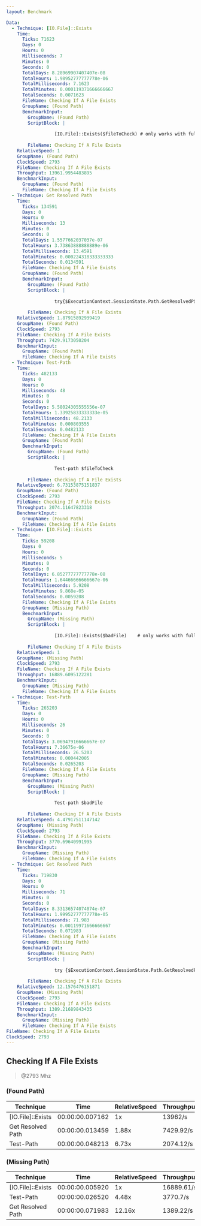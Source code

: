 ```yaml
---
layout: Benchmark

Data: 
  - Technique: [IO.File]::Exists
    Time: 
      Ticks: 71623
      Days: 0
      Hours: 0
      Milliseconds: 7
      Minutes: 0
      Seconds: 0
      TotalDays: 8.28969907407407e-08
      TotalHours: 1.98952777777778e-06
      TotalMilliseconds: 7.1623
      TotalMinutes: 0.000119371666666667
      TotalSeconds: 0.0071623
      FileName: Checking If A File Exists
      GroupName: (Found Path)
      BenchmarkInput: 
        GroupName: (Found Path)
        ScriptBlock: |
          
                  [IO.File]::Exists($fileToCheck) # only works with full paths
              
        FileName: Checking If A File Exists
    RelativeSpeed: 1
    GroupName: (Found Path)
    ClockSpeed: 2793
    FileName: Checking If A File Exists
    Throughput: 13961.9954483895
    BenchmarkInput: 
      GroupName: (Found Path)
      FileName: Checking If A File Exists
  - Technique: Get Resolved Path
    Time: 
      Ticks: 134591
      Days: 0
      Hours: 0
      Milliseconds: 13
      Minutes: 0
      Seconds: 0
      TotalDays: 1.5577662037037e-07
      TotalHours: 3.73863888888889e-06
      TotalMilliseconds: 13.4591
      TotalMinutes: 0.000224318333333333
      TotalSeconds: 0.0134591
      FileName: Checking If A File Exists
      GroupName: (Found Path)
      BenchmarkInput: 
        GroupName: (Found Path)
        ScriptBlock: |
          
                  try{$ExecutionContext.SessionState.Path.GetResolvedPSPathFromPSPath($fileToCheck)} catch {}
              
        FileName: Checking If A File Exists
    RelativeSpeed: 1.87915892939419
    GroupName: (Found Path)
    ClockSpeed: 2793
    FileName: Checking If A File Exists
    Throughput: 7429.9173050204
    BenchmarkInput: 
      GroupName: (Found Path)
      FileName: Checking If A File Exists
  - Technique: Test-Path
    Time: 
      Ticks: 482133
      Days: 0
      Hours: 0
      Milliseconds: 48
      Minutes: 0
      Seconds: 0
      TotalDays: 5.58024305555556e-07
      TotalHours: 1.33925833333333e-05
      TotalMilliseconds: 48.2133
      TotalMinutes: 0.000803555
      TotalSeconds: 0.0482133
      FileName: Checking If A File Exists
      GroupName: (Found Path)
      BenchmarkInput: 
        GroupName: (Found Path)
        ScriptBlock: |
          
                  Test-path $fileToCheck
              
        FileName: Checking If A File Exists
    RelativeSpeed: 6.73153875151837
    GroupName: (Found Path)
    ClockSpeed: 2793
    FileName: Checking If A File Exists
    Throughput: 2074.11647823318
    BenchmarkInput: 
      GroupName: (Found Path)
      FileName: Checking If A File Exists
  - Technique: [IO.File]::Exists
    Time: 
      Ticks: 59208
      Days: 0
      Hours: 0
      Milliseconds: 5
      Minutes: 0
      Seconds: 0
      TotalDays: 6.85277777777778e-08
      TotalHours: 1.64466666666667e-06
      TotalMilliseconds: 5.9208
      TotalMinutes: 9.868e-05
      TotalSeconds: 0.0059208
      FileName: Checking If A File Exists
      GroupName: (Missing Path)
      BenchmarkInput: 
        GroupName: (Missing Path)
        ScriptBlock: |
          
                  [IO.File]::Exists($badFile)    # only works with full paths
              
        FileName: Checking If A File Exists
    RelativeSpeed: 1
    GroupName: (Missing Path)
    ClockSpeed: 2793
    FileName: Checking If A File Exists
    Throughput: 16889.6095122281
    BenchmarkInput: 
      GroupName: (Missing Path)
      FileName: Checking If A File Exists
  - Technique: Test-Path
    Time: 
      Ticks: 265203
      Days: 0
      Hours: 0
      Milliseconds: 26
      Minutes: 0
      Seconds: 0
      TotalDays: 3.06947916666667e-07
      TotalHours: 7.36675e-06
      TotalMilliseconds: 26.5203
      TotalMinutes: 0.000442005
      TotalSeconds: 0.0265203
      FileName: Checking If A File Exists
      GroupName: (Missing Path)
      BenchmarkInput: 
        GroupName: (Missing Path)
        ScriptBlock: |
          
                  Test-path $badFile
              
        FileName: Checking If A File Exists
    RelativeSpeed: 4.47917511147142
    GroupName: (Missing Path)
    ClockSpeed: 2793
    FileName: Checking If A File Exists
    Throughput: 3770.69640991995
    BenchmarkInput: 
      GroupName: (Missing Path)
      FileName: Checking If A File Exists
  - Technique: Get Resolved Path
    Time: 
      Ticks: 719830
      Days: 0
      Hours: 0
      Milliseconds: 71
      Minutes: 0
      Seconds: 0
      TotalDays: 8.33136574074074e-07
      TotalHours: 1.99952777777778e-05
      TotalMilliseconds: 71.983
      TotalMinutes: 0.00119971666666667
      TotalSeconds: 0.071983
      FileName: Checking If A File Exists
      GroupName: (Missing Path)
      BenchmarkInput: 
        GroupName: (Missing Path)
        ScriptBlock: |
          
                  try {$ExecutionContext.SessionState.Path.GetResolvedPSPathFromPSPath($badFile)} catch {}
              
        FileName: Checking If A File Exists
    RelativeSpeed: 12.1576476151871
    GroupName: (Missing Path)
    ClockSpeed: 2793
    FileName: Checking If A File Exists
    Throughput: 1389.21689843435
    BenchmarkInput: 
      GroupName: (Missing Path)
      FileName: Checking If A File Exists
FileName: Checking If A File Exists
ClockSpeed: 2793
---
```

Checking If A File Exists
-------------------------
> @2793 Mhz


### (Found Path)


|Technique        |Time           |RelativeSpeed|Throughput|
|-----------------|---------------|-------------|----------|
|[IO.File]::Exists|00:00:00.007162|1x           |13962/s   |
|Get Resolved Path|00:00:00.013459|1.88x        |7429.92/s |
|Test-Path        |00:00:00.048213|6.73x        |2074.12/s |


### (Missing Path)


|Technique        |Time           |RelativeSpeed|Throughput|
|-----------------|---------------|-------------|----------|
|[IO.File]::Exists|00:00:00.005920|1x           |16889.61/s|
|Test-Path        |00:00:00.026520|4.48x        |3770.7/s  |
|Get Resolved Path|00:00:00.071983|12.16x       |1389.22/s |

